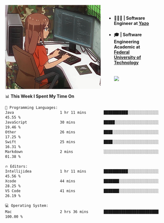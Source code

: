 
<body >
  <div style="display: flex; width: auto; margin-right: 30px ">
    <img align="right" width="312" height="274" style="padding-right:20px; " src="assets/umiko.gif" alt="Computer man" />
    <ul style="flex: 1;">
      <li><h4>🧑🏽‍💻 | Software Engineer at <a href="https://www.yazo.com.br/">Yazo</a></h4></li>
      <li><h4>🎓 | Software Engineering Academic at <a href="http://www.utfpr.edu.br/">Federal University of Technology</a></h4></li>
      <br/>
      <a href="https://skillicons.dev">
        <img src="https://skillicons.dev/icons?i=ts,react,nodejs,go,swift,js,adonis,postgres,c,heroku,gradle,firebase,flutter,docker,aws,java,redis,kubernetes&theme=light&&perline=6 " />
      </a>
    </ul>  
    <br/>
  </div>
</body>


<!--START_SECTION:waka-->
📊 **This Week I Spent My Time On** 

```text
💬 Programming Languages: 
Java                     1 hr 11 mins        ███████████░░░░░░░░░░░░░░   45.55 % 
JavaScript               30 mins             █████░░░░░░░░░░░░░░░░░░░░   19.46 % 
Other                    26 mins             ████░░░░░░░░░░░░░░░░░░░░░   17.25 % 
Swift                    25 mins             ████░░░░░░░░░░░░░░░░░░░░░   16.31 % 
Markdown                 2 mins              ░░░░░░░░░░░░░░░░░░░░░░░░░   01.38 % 

🔥 Editors: 
Intellijidea             1 hr 11 mins        ███████████░░░░░░░░░░░░░░   45.56 % 
Xcode                    44 mins             ███████░░░░░░░░░░░░░░░░░░   28.25 % 
VS Code                  41 mins             ███████░░░░░░░░░░░░░░░░░░   26.19 % 

💻 Operating System: 
Mac                      2 hrs 36 mins       █████████████████████████   100.00 % 
```


<!--END_SECTION:waka-->

<!--
**danielr0d/danielr0d** is a ✨ _special_ ✨ repository because its `README.md` (this file) appears on your GitHub profile.

Here are some ideas to get you started:

- 🔭 I’m currently working on ...
- 🌱 I’m currently learning ...
- 👯 I’m looking to collaborate on ...
- 🤔 I’m looking for help with ...
- 💬 Ask me about ...
- 📫 How to reach me: ...
- 😄 Pronouns: ...
- ⚡ Fun fact: ...
-->
